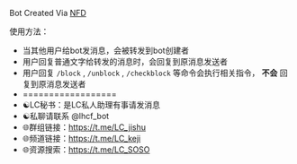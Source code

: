 Bot Created Via [NFD](https://github.com/gshtwy/nfd)

使用方法：

- 当其他用户给bot发消息，会被转发到bot创建者
- 用户回复普通文字给转发的消息时，会回复到原消息发送者
- 用户回复 `/block` ,  `/unblock` ,  `/checkblock` 等命令会执行相关指令， **不会** 回复到原消息发送者
- ==================
- ☯️LC秘书：是LC私人助理有事请发消息 
- ☯️私聊请联系 @lhcf_bot
- 🌐群组链接：https://t.me/LC_jishu
- 🌐频道链接：https://t.me/LC_keji
- 🌐资源搜索：https://t.me/LC_SOSO
